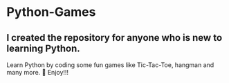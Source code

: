 # Python-Games
I created the repository for anyone who is new to learning Python.
---
Learn Python by coding some fun games like Tic-Tac-Toe, hangman and many more. 
:star2: Enjoy!!!
